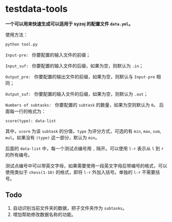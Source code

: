 # testdata-tools

**一个可以用来快速生成可以适用于 syzoj 的配置文件 `data.yml`。**

使用方法：

```sh
python tool.py
```

`Input-pre: ` 你要配置的输入文件的前缀；

`Input_suf: ` 你要配置的输入文件的后缀，如果为空，则默认为 `.in`；

`Output_pre: ` 你要配置的输出文件的前缀，如果为空，则默认与 `Input-pre` 相同；

`Output_suf: ` 你要配置的输入文件的后缀，如果为空，则默认为 `.out`；

`Numbers of subtasks: ` 你要配置的 `subtask` 的数量，如果为空则默认为 `0`。
后面每一行的格式为：

```plain
score(type): data-list
```

其中，`score` 为该 `subtask` 的分值，`type` 为评分方式，可选的有 `min`, `max`, `sum`, `mul`。如果没有 `(type)` 这一部分，默认为 `min`。

后面的 `data-list` 中，每一个测试点编号用 `,` 隔开。可以使用 `l-r` 表示从 `l` 到 `r` 的所有编号。

测试点编号中可以带英文字母，如果需要使用一段英文字母后带编号的格式，可以使用类似于 `chess(1-10)` 的格式，即将 `l-r` 外加入括号。单独的 `l-r` 不需要括号。

## Todo

1. 自动识别当前文件夹的数据，把子文件夹作为 `subtasks`。
2. 增加帮助修改数据名称的功能。
